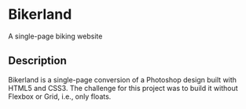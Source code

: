 # Bikerland

A single-page biking website

## Description

Bikerland is a single-page conversion of a Photoshop design built with HTML5 and CSS3. The challenge for this project was to build it without Flexbox or Grid, i.e., only floats.
